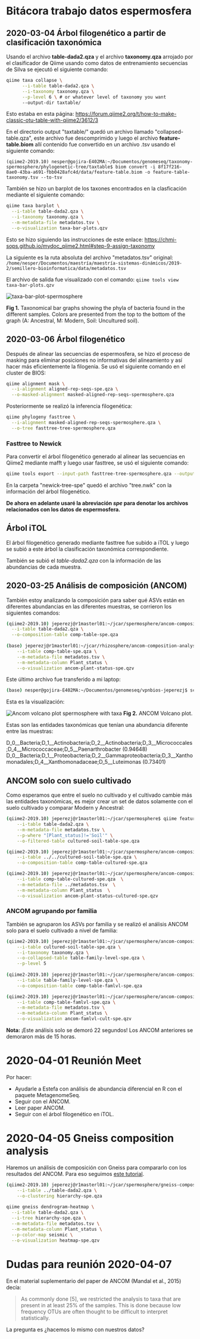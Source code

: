 # Bitácora trabajo datos espermosfera

## 2020-03-04 Árbol filogenético a partir de clasificación taxonómica

Usando el archivo **table-dada2.qza** y el archivo **taxonomy.qza** arrojado por el clasificador de Qiime usando como datos de entrenamiento secuencias de Silva se ejecutó el siguiente comando:

```bash
qiime taxa collapse \
      --i-table table-dada2.qza \
      --i-taxonomy taxonomy.qza \
      --p-level 6 \ # or whatever level of taxonomy you want
      --output-dir taxtable/
```

Esto estaba en esta página: https://forum.qiime2.org/t/how-to-make-classic-otu-table-with-qiime2/3612/3

En el directorio output "taxtable/" quedó un archivo llamado "collapsed-table.qza", este archivo fue descomprimido y luego el archivo **feature-table.biom** allí contenido fue convertido en un archivo .tsv usando el siguiente comando:

`(qiime2-2019.10) nesper@gojira-E402MA:~/Documentos/genomeseq/taxonomy-spermosphere/phylogenetic-tree/taxtable$ biom convert -i 8f17f216-8ae0-43ba-a691-fbb0428afc4d/data/feature-table.biom -o feature-table-taxonomy.tsv --to-tsv`


También se hizo un barplot de los taxones encontrados en la clasficación mediante el siguiente comando:

```bash
qiime taxa barplot \
  --i-table table-dada2.qza \
  --i-taxonomy taxonomy.qza \
  --m-metadata-file metadatos.tsv \
  --o-visualization taxa-bar-plots.qzv
```
  
Esto se hizo siguiendo las instrucciones de este enlace: https://chmi-sops.github.io/mydoc_qiime2.html#step-9-assign-taxonomy

La siguiente es la ruta absoluta del archivo "metadatos.tsv" original:
`/home/nesper/Documentos/maestría/maestría-sistemas-dinámicos/2019-2/semillero-bioinformatica/data/metadatos.tsv`

El archivo de salida fue visualizado con el comando:
`qiime tools view taxa-bar-plots.qzv`

![taxa-bar-plot-spermosphere](taxonomy-spermosphere/taxa-bar-plot-spe.png)

**Fig 1.** Taxonomical bar graphs showing the phyla of bacteria found in the different samples. Colors are presented from the top to the bottom of the graph (A: Ancestral, M: Modern, Soil: Uncultured soil).

## 2020-03-06 Árbol filogenético

Después de alinear las secuencias de espermosfera, se hizo el proceso de masking para eliminar posiciones no informativas del alineamiento y así hacer más eficientemente la filogenia. Se usó el siguiente comando en el cluster de BIOS:

```bash
qiime alignment mask \
  --i-alignment aligned-rep-seqs-spe.qza \
  --o-masked-alignment masked-aligned-rep-seqs-spermosphere.qza
```

Posteriormente se realizó la inferencia filogenética:

```bash
qiime phylogeny fasttree \
  --i-alignment masked-aligned-rep-seqs-spermosphere.qza \
  --o-tree fasttree-tree-spermosphere.qza
```
  
### Fasttree to Newick

Para convertir el árbol filogenético generado al alinear las secuencias en Qiime2 mediante mafft y luego usar fasttree, se usó el siguiente comando:

```bash
qiime tools export --input-path fasttree-tree-spermosphere.qza --output-path newick-tree-spe
```

En la carpeta "newick-tree-spe" quedó el archivo "tree.nwk" con la información del árbol filogenético.

**De ahora en adelante usaré la abreviación _spe_ para denotar los archivos relacionados con los datos de espermosfera.**

## Árbol iTOL

El árbol filogenético generado mediante fasttree fue subido a iTOL y luego se subió a este árbol la clasificación taxonómica correspondiente.

También se subió el _table-dada2.qza_ con la información de las abundancias de cada muestra.

## 2020-03-25 Análisis de composición (ANCOM)

También estoy analizando la composición para saber qué ASVs están en diferentes abundancias en las diferentes muestras, se corrieron los siguientes comandos:

```bash
(qiime2-2019.10) jeperezj@r1masterl01:~/jcar/spermosphere/ancom-composition-analysis$ qiime composition add-pseudocount \
  --i-table table-dada2.qza \
  --o-composition-table comp-table-spe.qza
  
(base) jeperezj@r1masterl01:~/jcar/rhizosphere/ancom-composition-analysis$ qiime composition ancom \
    --i-table comp-table-spe.qza \
    --m-metadata-file metadatos.tsv \
    --m-metadata-column Plant_status \
    --o-visualization ancom-plant-status-spe.qzv
```

Este último archivo fue transferido a mi laptop:

```bash
(base) nesper@gojira-E402MA:~/Documentos/genomeseq/vpnbios-jeperezj$ scp jeperezj@door1vpn.bios.co:~/jcar/spermosphere/ancom-composition-analysis/ancom-plant-status-spe.qzv ../spermosphere/ancom-composition-analysis/
```

Esta es la visualización:

![Ancom volcano plot spermosphere with taxa](ancom-composition-analysis/ancom-volcano-plot-spe-taxa.png)
**Fig 2.** ANCOM Volcano plot.

Estas son las entidades taxonómicas que tenían una abundancia diferente entre las muestras:

D_0__Bacteria;D_1__Actinobacteria;D_2__Actinobacteria;D_3__Micrococcales;D_4__Micrococcaceae;D_5__Paenarthrobacter (0.94648)
D_0__Bacteria;D_1__Proteobacteria;D_2__Gammaproteobacteria;D_3__Xanthomonadales;D_4__Xanthomonadaceae;D_5__Luteimonas (0.73401)

## ANCOM solo con suelo cultivado

Como esperamos que entre el suelo no cultivado y el cultivado cambie más las entidades taxonómicas, es mejor crear un set de datos solamente con el suelo cultivado y comparar Modern y Ancestral:

```bash
(qiime2-2019.10) jeperezj@r1masterl01:~/jcar/spermosphere$ qiime feature-table filter-samples \
    --i-table table-dada2.qza \
    --m-metadata-file metadatos.tsv \
    --p-where "[Plant_status]!='Soil'" \
    --o-filtered-table cultured-soil-table-spe.qza

(qiime2-2019.10) jeperezj@r1masterl01:~/jcar/spermosphere/ancom-composition-analysis/only-cultured-soil-ancom$ qiime composition add-pseudocount \
    --i-table ../../cultured-soil-table-spe.qza \
    --o-composition-table comp-table-cultured-spe.qza

(qiime2-2019.10) jeperezj@r1masterl01:~/jcar/spermosphere/ancom-composition-analysis/only-cultured-soil-ancom$ time qiime composition ancom \
    --i-table comp-table-cultured-spe.qza  \
    --m-metadata-file ../metadatos.tsv  \
    --m-metadata-column Plant_status  \
    --o-visualization ancom-plant-status-cultured-spe.qzv
```

### ANCOM agrupando por familia

También se agruparon los ASVs por familia y se realizó el análisis ANCOM solo para el suelo cultivado a nivel de familia:
```bash
(qiime2-2019.10) jeperezj@r1masterl01:~/jcar/spermosphere/ancom-composition-analysis/collapsed-to-family$ qiime taxa collapse \
    --i-table cultured-soil-table-spe.qza \
    --i-taxonomy taxonomy.qza \
    --o-collapsed-table table-family-level-spe.qza \
    --p-level 5
    
(qiime2-2019.10) jeperezj@r1masterl01:~/jcar/spermosphere/ancom-composition-analysis/collapsed-to-family$ qiime composition add-pseudocount \
    --i-table table-family-level-spe.qza \
    --o-composition-table comp-table-famlvl-spe.qza

(qiime2-2019.10) jeperezj@r1masterl01:~/jcar/spermosphere/ancom-composition-analysis/collapsed-to-family$ time qiime composition ancom \
    --i-table comp-table-famlvl-spe.qza \
    --m-metadata-file metadatos.tsv \
    --m-metadata-column Plant_status \
    --o-visualization ancom-famlvl-cult-spe.qzv
```
**Nota:** ¡Este análisis solo se demoró 22 segundos! Los ANCOM anteriores se demoraron más de 15 horas.

# 2020-04-01 Reunión Meet

Por hacer:
- Ayudarle a Estefa con análisis de abundancia diferencial en R con el paquete MetagenomeSeq.
- Seguir con el ANCOM.
- Leer paper ANCOM.
- Seguir con el árbol filogenético en iTOL.

# 2020-04-05 Gneiss composition analysis

Haremos un análisis de composición con Gneiss para compararlo con los resultados del ANCOM. Para eso seguimos [este tutorial](https://docs.qiime2.org/2020.2/tutorials/gneiss/).

```bash
(qiime2-2019.10) jeperezj@r1masterl01:~/jcar/spermosphere/gneiss-composition-analysis$ qiime gneiss correlation-clustering \
    --i-table ../table-dada2.qza \
    --o-clustering hierarchy-spe.qza
    
qiime gneiss dendrogram-heatmap \
  --i-table table-dada2.qza \
  --i-tree hierarchy-spe.qza \
  --m-metadata-file metadatos.tsv \
  --m-metadata-column Plant_status \
  --p-color-map seismic \
  --o-visualization heatmap-spe.qzv

```

# Dudas para reunión 2020-04-07
En el material suplementario del paper de ANCOM (Mandal et al., 2015) decía:
> As commonly done [5], we restricted the analysis to taxa that are present in at least 25%
of the samples. This is done because low frequency OTUs are often thought to be difficult to interpret statistically.

La pregunta es ¿hacemos lo mismo con nuestros datos?

